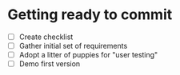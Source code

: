 # Getting ready to commit
- [ ] Create checklist
- [ ] Gather initial set of requirements
- [ ] Adopt a litter of puppies for "user testing"
- [ ] Demo first version
